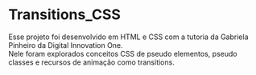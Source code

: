 # Transitions_CSS

Esse projeto foi desenvolvido em HTML e CSS com a tutoria da Gabriela Pinheiro da Digital Innovation One.  
Nele foram explorados conceitos CSS de pseudo elementos, pseudo classes e recursos de animação como transitions.
